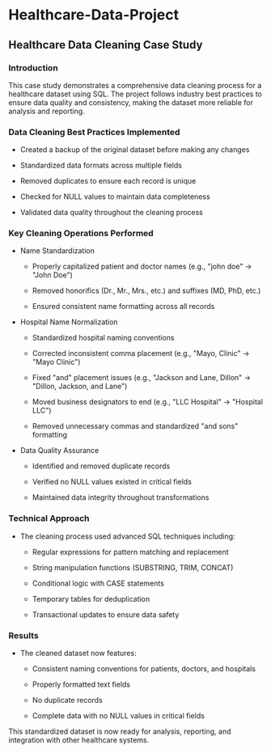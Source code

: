 # Healthcare-Data-Project

## Healthcare Data Cleaning Case Study
### Introduction

This case study demonstrates a comprehensive data cleaning process for a healthcare dataset using SQL. The project follows industry best practices to ensure data quality and consistency, making the dataset more reliable for analysis and reporting.

### Data Cleaning Best Practices Implemented

- Created a backup of the original dataset before making any changes

- Standardized data formats across multiple fields

- Removed duplicates to ensure each record is unique

- Checked for NULL values to maintain data completeness

- Validated data quality throughout the cleaning process

### Key Cleaning Operations Performed
- Name Standardization

    - Properly capitalized patient and doctor names (e.g., "john doe" → "John Doe")

    - Removed honorifics (Dr., Mr., Mrs., etc.) and suffixes (MD, PhD, etc.)

    - Ensured consistent name formatting across all records

- Hospital Name Normalization

    - Standardized hospital naming conventions

    - Corrected inconsistent comma placement (e.g., "Mayo, Clinic" → "Mayo Clinic")

    - Fixed "and" placement issues (e.g., "Jackson and Lane, Dillon" → "Dillon, Jackson, and Lane")

    - Moved business designators to end (e.g., "LLC Hospital" → "Hospital LLC")

    - Removed unnecessary commas and standardized "and sons" formatting

- Data Quality Assurance

    - Identified and removed duplicate records

    - Verified no NULL values existed in critical fields

    - Maintained data integrity throughout transformations

### Technical Approach

- The cleaning process used advanced SQL techniques including:

    - Regular expressions for pattern matching and replacement

    - String manipulation functions (SUBSTRING, TRIM, CONCAT)

    - Conditional logic with CASE statements

    - Temporary tables for deduplication

    - Transactional updates to ensure data safety

### Results

- The cleaned dataset now features:

    - Consistent naming conventions for patients, doctors, and hospitals

    - Properly formatted text fields

    - No duplicate records

    - Complete data with no NULL values in critical fields

This standardized dataset is now ready for analysis, reporting, and integration with other healthcare systems.
